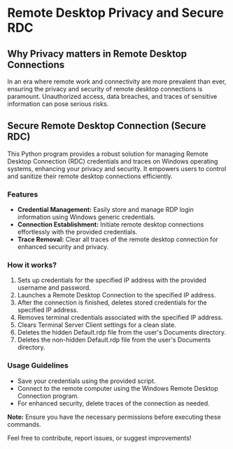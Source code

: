 # Remote Desktop Privacy and Secure RDC

## Why Privacy matters in Remote Desktop Connections

In an era where remote work and connectivity are more prevalent than ever, ensuring the privacy and security of remote desktop connections is paramount. Unauthorized access, data breaches, and traces of sensitive information can pose serious risks.

## Secure Remote Desktop Connection (Secure RDC)

This Python program provides a robust solution for managing Remote Desktop Connection (RDC) credentials and traces on Windows operating systems, enhancing your privacy and security. It empowers users to control and sanitize their remote desktop connections efficiently.

### Features

- **Credential Management:** Easily store and manage RDP login information using Windows generic credentials.
- **Connection Establishment:** Initiate remote desktop connections effortlessly with the provided credentials.
- **Trace Removal:** Clear all traces of the remote desktop connection for enhanced security and privacy.

### How it works?

1. Sets up credentials for the specified IP address with the provided username and password.
2. Launches a Remote Desktop Connection to the specified IP address.
3. After the connection is finished, deletes stored credentials for the specified IP address.
4. Removes terminal credentials associated with the specified IP address.
5. Clears Terminal Server Client settings for a clean slate.
6. Deletes the hidden Default.rdp file from the user's Documents directory.
7. Deletes the non-hidden Default.rdp file from the user's Documents directory.

### Usage Guidelines

- Save your credentials using the provided script.
- Connect to the remote computer using the Windows Remote Desktop Connection program.
- For enhanced security, delete traces of the connection as needed.

**Note:** Ensure you have the necessary permissions before executing these commands.

Feel free to contribute, report issues, or suggest improvements!

